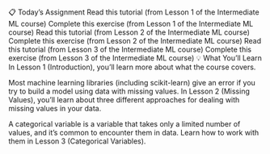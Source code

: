 📋 Today’s Assignment
Read this tutorial (from Lesson 1 of the Intermediate ML course)
Complete this exercise (from Lesson 1 of the Intermediate ML course)
Read this tutorial (from Lesson 2 of the Intermediate ML course)
Complete this exercise (from Lesson 2 of the Intermediate ML course)
Read this tutorial (from Lesson 3 of the Intermediate ML course)
Complete this exercise (from Lesson 3 of the Intermediate ML course)
💡 What You’ll Learn
In Lesson 1 (Introduction), you’ll learn more about what the course covers.

Most machine learning libraries (including scikit-learn) give an error if you try to build a model using data with missing values. In Lesson 2 (Missing Values), you’ll learn about three different approaches for dealing with missing values in your data.

A categorical variable is a variable that takes only a limited number of values, and it’s common to encounter them in data. Learn how to work with them in Lesson 3 (Categorical Variables).